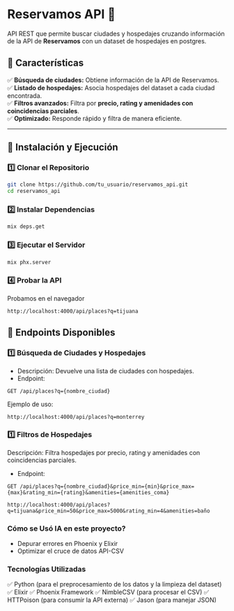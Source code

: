 # Reservamos API 🚀

API REST que permite buscar ciudades y hospedajes cruzando información de la API de **Reservamos** con un dataset de hospedajes en postgres. 

## 📌 Características
✅ **Búsqueda de ciudades:** Obtiene información de la API de Reservamos.  
✅ **Listado de hospedajes:** Asocia hospedajes del dataset a cada ciudad encontrada.  
✅ **Filtros avanzados:** Filtra por **precio, rating y amenidades con coincidencias parciales**.  
✅ **Optimizado:** Responde rápido y filtra de manera eficiente.  

---

## 🚀 Instalación y Ejecución  

### **1️⃣ Clonar el Repositorio**
```sh
git clone https://github.com/tu_usuario/reservamos_api.git
cd reservamos_api
```

### **2️⃣ Instalar Dependencias**
```sh
mix deps.get
```
### **3️⃣ Ejecutar el Servidor**
```sh
mix phx.server
```
### **4️⃣ Probar la API**
Probamos en el navegador
```
http://localhost:4000/api/places?q=tijuana
```
## **📌 Endpoints Disponibles**
### **1️⃣ Búsqueda de Ciudades y Hospedajes**
* Descripción: Devuelve una lista de ciudades con hospedajes.
* Endpoint:
```
GET /api/places?q={nombre_ciudad}
```
Ejemplo de uso:
```
http://localhost:4000/api/places?q=monterrey
```

### **1️⃣ Filtros de Hospedajes**
Descripción: Filtra hospedajes por precio, rating y amenidades con coincidencias parciales.
* Endpoint:
```
GET /api/places?q={nombre_ciudad}&price_min={min}&price_max={max}&rating_min={rating}&amenities={amenities_coma}
```

```
http://localhost:4000/api/places?q=tijuana&price_min=50&price_max=5000&rating_min=4&amenities=baño
```

### **Cómo se Usó IA en este proyecto?**
* Depurar errores en Phoenix y Elixir
* Optimizar el cruce de datos API-CSV

### **Tecnologías Utilizadas**
✅ Python (para el preprocesamiento de los datos y la limpieza del dataset)
✅ Elixir
✅ Phoenix Framework
✅ NimbleCSV (para procesar el CSV)
✅ HTTPoison (para consumir la API externa)
✅ Jason (para manejar JSON)
